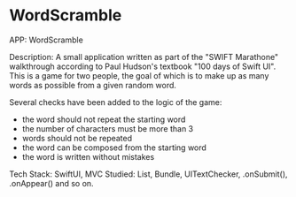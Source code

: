 # WordScramble

APP: WordScramble

Description: A small application written as part of the "SWIFT Marathone" walkthrough according to Paul Hudson's textbook "100 days of Swift UI". This is a game for two people, the goal of which is to make up as many words as possible from a given random word.

Several checks have been added to the logic of the game:
- the word should not repeat the starting word
- the number of characters must be more than 3
- words should not be repeated
- the word can be composed from the starting word
- the word is written without mistakes

Tech Stack: SwiftUI, MVC
Studied: List, Bundle, UITextChecker, .onSubmit(), .onAppear() and so on.


